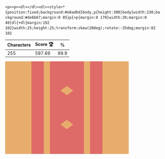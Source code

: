 `<p><p><dl></dl><dl><style>*{position:fixed;background:#e8ad6d}body,p{height:300}body{width:230;background:#de6b67;margin:0 85}p{+p{margin:0 170}width:20;margin:0 40}dl{+dl{margin:192 102}width:25;height:25;transform:skew(20deg);rotate:-35deg;margin:82 102`

| Characters | Score 🏆 | %    |
| ---------- | -------- | ---- |
| 255        | 597.69   | 99.9 |

![](/2025/mar2025/06/20250306.png)
